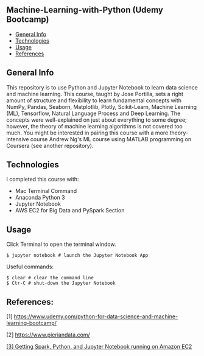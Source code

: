 ## Machine-Learning-with-Python (Udemy Bootcamp)

* [General Info](#general-info)
* [Technologies](#technologies)
* [Usage](#usage)
* [References](#references)

## General Info

This repository is to use Python and Jupyter Notebook to learn data science and machine learning. This course, taught by Jose Portilla, sets a right amount of structure and flexibility to learn fundamental concepts with NumPy, Pandas, Seaborn, Matplotlib, Plotly, Scikit-Learn, Machine Learning (ML), Tensorflow, Natural Language Process and Deep Learning. 
The concepts were well-explained on just about everything to some degree; however, the theory of machine learning algorithms is not covered too much. 
You might be interested in pairing this course with a more theory-intensive course Andrew Ng's ML course using MATLAB programming on Coursera (see another repository). 

## Technologies
I completed this course with:
* Mac Terminal Command
* Anaconda Python 3 
* Jupyter Notebook
* AWS EC2 for Big Data and PySpark Section

## Usage

Click Terminal to open the terminal window.
```
$ jupyter notebook # launch the Jupyter Notebook App
```
Useful commands:
```
$ clear # clear the command line
$ Ctr-C # shut-down the Jupyter Notebook
```
## References:
[1]  https://www.udemy.com/python-for-data-science-and-machine-learning-bootcamp/

[2]  https://www.pieriandata.com/

[[3]  Getting Spark, Python, and Jupyter Notebook running on Amazon EC2](https://medium.com/@josemarcialportilla/getting-spark-python-and-jupyter-notebook-running-on-amazon-ec2-dec599e1c297) 

